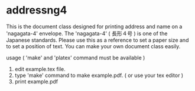 # addressng4
This is the document class designed for printing address and name on a 'nagagata-4' envelope. The 'nagagata-4' ( 長形４号 ) is one of the Japanese standards. Please use this as a reference to set a paper size and to set a position of text. You can make your own document class easily.

usage ( 'make' and 'platex' command must be available )
  1. edit example.tex file. 
  2. type  'make' command to make example.pdf. ( or use your tex editor )
  3. print example.pdf 
